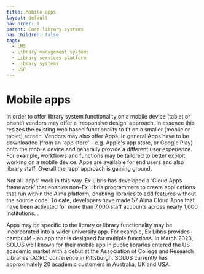 ```yaml
---
title: Mobile apps
layout: default
nav_order: 7
parent: Core library systems
has_children: false
tags:
  - LMS
  - Library management systems
  - Library services platform
  - Library systems
  - LSP
---
```

# Mobile apps

In order to offer library system functionality on a mobile device (tablet or phone) vendors may offer a 'responsive design' approach. In essence this resizes the existing web based functionality to fit on a smaller (mobile or tablet) screen. Vendors may also offer Apps. In general Apps have to be downloaded (from an 'app store' - e.g. Apple's app store, or Google Play) onto the mobile device and generally provide a different user experience. For example, workflows and functions may be tailored to better exploit working on a mobile device. Apps are available for end users and also library staff. Overall the ‘app’ approach is gaining ground.

Not all ‘apps’ work in this way. Ex Libris has developed a ‘Cloud Apps framework’ that enables non–Ex Libris programmers to create applications that run within the Alma platform, enabling libraries to add features without the source code. To date, developers have made 57 Alma Cloud Apps that have been activated for more than 7,000 staff accounts across nearly 1,000 institutions. .

Apps may be specific to the library or library functionality may be incorporated into a wider university app. For example, Ex Libris provides campusM - an app that is designed for multiple functions. In March 2023, SOLUS well known for their mobile app in public libraries entered the US academic market with a debut at the Association of College and Research Libraries (ACRL) conference in Pittsburgh. SOLUS currently has approximately 20 academic customers in Australia, UK and USA.

